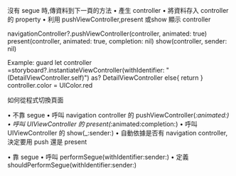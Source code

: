 沒有 segue 時,傳資料到下一頁的方法
• 產生 controller
• 將資料存入 controller 的 property
• 利用 pushViewController,present 或show 顯示 controller

navigationController?.pushViewController(controller, animated:
true)
present(controller, animated: true, completion: nil)
show(controller, sender: nil)


Example:
guard let controller =storyboard?.instantiateViewController(withIdentifier: "\
(DetailViewController.self)") as? DetailViewController else{ return }
controller.color = UIColor.red

如何從程式切換頁面

• 不靠 segue
• 呼叫 navigation controller 的 pushViewController(_:animated:)
• 呼叫 UIViewController 的 present(_:animated:completion:)
• 呼叫 UIViewController 的 show(_:sender:)
• 自動依據是否有 navigation controller,決定要用 push 還是
present

• 靠 segue
• 呼叫 performSegue(withIdentifier:sender:)
• 定義 shouldPerformSegue(withIdentifier:sender:)